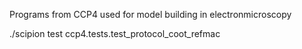 Programs from CCP4 used for model building in electronmicroscopy

./scipion test ccp4.tests.test_protocol_coot_refmac
